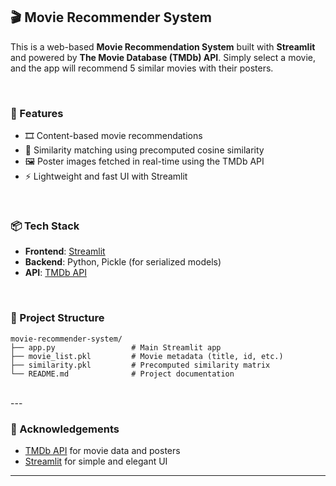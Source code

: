 
## 🎬 Movie Recommender System

This is a web-based **Movie Recommendation System** built with **Streamlit** and powered by **The Movie Database (TMDb) API**. Simply select a movie, and the app will recommend 5 similar movies with their posters.

<br>

### 🚀 Features

* 🎞️ Content-based movie recommendations
* 🧠 Similarity matching using precomputed cosine similarity
* 🖼️ Poster images fetched in real-time using the TMDb API
* ⚡ Lightweight and fast UI with Streamlit

<br>

### 📦 Tech Stack

* **Frontend**: [Streamlit](https://streamlit.io/)
* **Backend**: Python, Pickle (for serialized models)
* **API**: [TMDb API](https://www.themoviedb.org/documentation/api)

<br>

### 📁 Project Structure

```
movie-recommender-system/
├── app.py                 # Main Streamlit app
├── movie_list.pkl         # Movie metadata (title, id, etc.)
├── similarity.pkl         # Precomputed similarity matrix
└── README.md              # Project documentation
```

<br>
---


### 🙌 Acknowledgements

* [TMDb API](https://www.themoviedb.org/documentation/api) for movie data and posters
* [Streamlit](https://streamlit.io/) for simple and elegant UI

---
